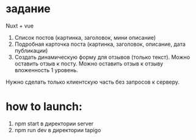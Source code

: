 # задание

Nuxt + vue

1. Список постов (картинка, заголовок, мини описание)
2. Подробная карточка поста (картинка, заголовок, описание, дата публикации)
3. Создать динамическую форму для отзывов (только текст). Можно оставить отзыв к посту. Можно оставить отзыв к отзыву вложенность 1 уровень.

Нужно сделать только клиентскую часть без запросов к серверу.

# how to launch:
1. npm start в директории server
2. npm run dev в директории tapigo
